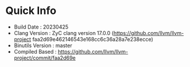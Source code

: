 # Quick Info
* Build Date : 20230425
* Clang Version : ZyC clang version 17.0.0 (https://github.com/llvm/llvm-project faa2d69e462146543e168cc6c36a28a7e238ecce)
* Binutils Version : master
* Compiled Based : https://github.com/llvm/llvm-project/commit/faa2d69e

